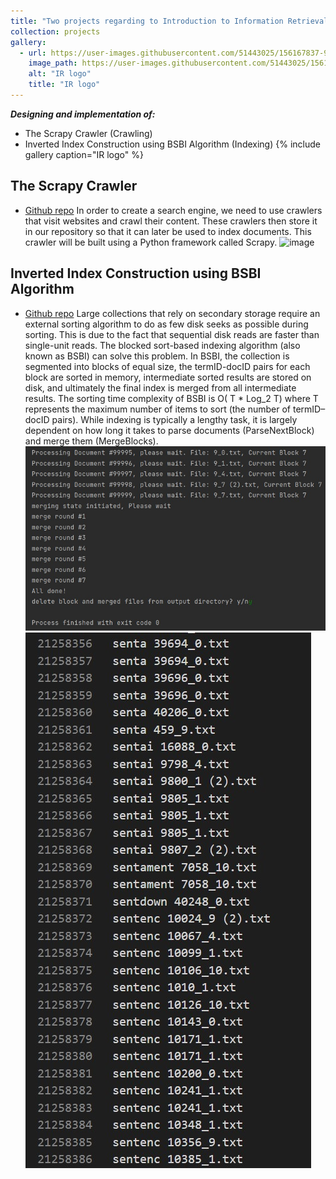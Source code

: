 ```yaml
---
title: "Two projects regarding to Introduction to Information Retrieval & Web Search course"
collection: projects
gallery:
  - url: https://user-images.githubusercontent.com/51443025/156167837-9da24e1c-9c3b-41a2-b9be-7be9b1748a9d.jpg
    image_path: https://user-images.githubusercontent.com/51443025/156167837-9da24e1c-9c3b-41a2-b9be-7be9b1748a9d.jpg
    alt: "IR logo"
    title: "IR logo"
---
```

 ***Designing and implementation of:***
- The Scrapy Crawler (Crawling)
- Inverted Index Construction using BSBI Algorithm (Indexing)
{% include gallery caption="IR logo" %}

## The Scrapy Crawler
* [Github repo](https://github.com/benymaxparsa/Web-Crawler)
In order to create a search engine, we need to use crawlers that visit websites and crawl their content. These crawlers then store it in our repository so that it can later be used to index documents.
This crawler will be built using a Python framework called Scrapy.
![image](https://user-images.githubusercontent.com/51443025/161238768-906d3478-1aa9-46df-8900-0d1f4d59d1fa.png)

## Inverted Index Construction using BSBI Algorithm
* [Github repo](https://github.com/benymaxparsa/Inverted-Index-Construction)
Large collections that rely on secondary storage require an external sorting algorithm to do as few disk seeks as possible during sorting. This is due to the fact that sequential disk reads are faster than single-unit reads. The blocked sort-based indexing algorithm (also known as BSBI) can solve this problem.
In BSBI, the collection is segmented into blocks of equal size, the termID-docID pairs for each block are sorted in memory, intermediate sorted results are stored on disk, and ultimately the final index is merged from all intermediate results.
The sorting time complexity of BSBI is O( T * Log_2 T) where T represents the maximum number of items to sort (the number of termID–docID pairs). While indexing is typically a lengthy task, it is largely dependent on how long it takes to parse documents (ParseNextBlock) and merge them (MergeBlocks).
![](https://raw.githubusercontent.com/benymaxparsa/Inverted-Index-Construction/main/Screenshots/end.jpg)
![](https://raw.githubusercontent.com/benymaxparsa/Inverted-Index-Construction/main/Screenshots/output2.jpg)

